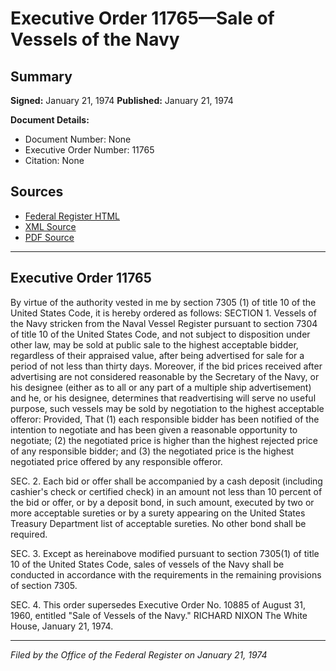 # Executive Order 11765—Sale of Vessels of the Navy

## Summary

**Signed:** January 21, 1974
**Published:** January 21, 1974

**Document Details:**
- Document Number: None
- Executive Order Number: 11765
- Citation: None

## Sources
- [Federal Register HTML](https://www.presidency.ucsb.edu/documents/executive-order-11765-sale-vessels-the-navy)
- [XML Source](None)
- [PDF Source](None)

---

## Executive Order 11765

By virtue of the authority vested in me by section 7305 (1) of title 10 of the United States Code, it is hereby ordered as follows:
SECTION 1. Vessels of the Navy stricken from the Naval Vessel Register pursuant to section 7304 of title 10 of the United States Code, and not subject to disposition under other law, may be sold at public sale to the highest acceptable bidder, regardless of their appraised value, after being advertised for sale for a period of not less than thirty days. Moreover, if the bid prices received after advertising are not considered reasonable by the Secretary of the Navy, or his designee (either as to all or any part of a multiple ship advertisement) and he, or his designee, determines that readvertising will serve no useful purpose, such vessels may be sold by negotiation to the highest acceptable offeror: Provided, That (1) each responsible bidder has been notified of the intention to negotiate and has been given a reasonable opportunity to negotiate; (2) the negotiated price is higher than the highest rejected price of any responsible bidder; and (3) the negotiated price is the highest negotiated price offered by any responsible offeror.

SEC. 2. Each bid or offer shall be accompanied by a cash deposit (including cashier's check or certified check) in an amount not less than 10 percent of the bid or offer, or by a deposit bond, in such amount, executed by two or more acceptable sureties or by a surety appearing on the United States Treasury Department list of acceptable sureties. No other bond shall be required.

SEC. 3. Except as hereinabove modified pursuant to section 7305(1) of title 10 of the United States Code, sales of vessels of the Navy shall be conducted in accordance with the requirements in the remaining provisions of section 7305.

SEC. 4. This order supersedes Executive Order No. 10885 of August 31, 1960, entitled "Sale of Vessels of the Navy."
RICHARD NIXON
The White House,
January 21, 1974.

---

*Filed by the Office of the Federal Register on January 21, 1974*
